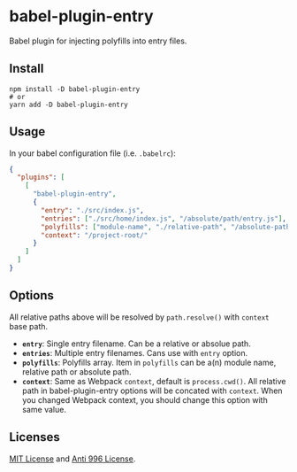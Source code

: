 # babel-plugin-entry

Babel plugin for injecting polyfills into entry files.

## Install

```shell
npm install -D babel-plugin-entry
# or
yarn add -D babel-plugin-entry
```

## Usage

In your babel configuration file (i.e. `.babelrc`):

```json
{
  "plugins": [
    [
      "babel-plugin-entry",
      {
        "entry": "./src/index.js",
        "entries": ["./src/home/index.js", "/absolute/path/entry.js"],
        "polyfills": ["module-name", "./relative-path", "/absolute-path"],
        "context": "/project-root/"
      }
    ]
  ]
}
```

## Options

All relative paths above will be resolved by `path.resolve()` with `context` base path.

- **`entry`**: Single entry filename. Can be a relative or absolue path.
- **`entries`**: Multiple entry filenames. Cans use with `entry` option.
- **`polyfills`**: Polyfills array. Item in `polyfills` can be a(n) module name, relative path or absolute path.
- **`context`**: Same as Webpack `context`, default is `process.cwd()`. All relative path in babel-plugin-entry options will be concated with `context`. When you changed Webpack context, you should change this option with same value.

## Licenses

[MIT License](https://github.com/fedlinker/fedlinker/blob/master/MIT-LICENSE) and [Anti 996 License](https://github.com/fedlinker/fedlinker/blob/master/Anti-996-LICENSE).
